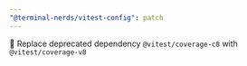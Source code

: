 ```yaml
---
"@terminal-nerds/vitest-config": patch
---
```


🐛 Replace deprecated dependency `@vitest/coverage-c8` with `@vitest/coverage-v8`
